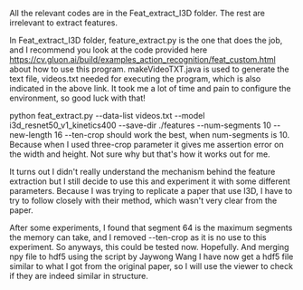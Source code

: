 All the relevant codes are in the Feat_extract_I3D folder. The rest are irrelevant to extract features.

In Feat_extract_I3D folder, feature_extract.py is the one that does the job, and I recommend you look at the code provided here https://cv.gluon.ai/build/examples_action_recognition/feat_custom.html about how to use this program. makeVideoTXT.java is used to generate the text file, videos.txt needed for executing the program, which is also indicated in the above link. It took me a lot of time and pain to configure the environment, so good luck with that!

python feat_extract.py --data-list videos.txt --model i3d_resnet50_v1_kinetics400 --save-dir ./features --num-segments 10 --new-length 16 --ten-crop should work the best, when num-segments is 10. Because when I used three-crop parameter it gives me assertion error on the width and height. Not sure why but that's how it works out for me.


It turns out I didn't really understand the mechanism behind the feature extraction but I still decide to use this and experiment it with some different parameters. Because I was trying to replicate a paper that use I3D, I have to try to follow closely with their method, which wasn't very clear from the paper. 

After some experiments, I found that segment 64 is the maximum segments the memory can take, and I removed --ten-crop as it is no use to this experiment. So anyways, this could be tested now. Hopefully. And merging npy file to hdf5 using the script by Jaywong Wang I have now get a hdf5 file similar to what I got from the original paper, so I will use the viewer to check if they are indeed similar in structure.
